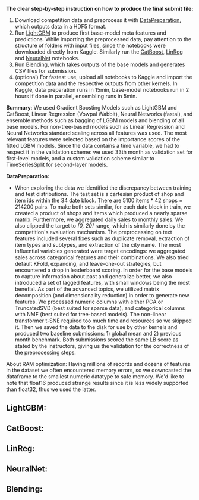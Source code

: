 **The clear step-by-step instruction on how to produce the final submit file:**
1. Download competition data and preprocess it with [DataPreparation](https://github.com/polakowo/mymlprojects/blob/master/sales-prediction/DataPreparation.ipynb), which outputs data in a HDF5 format.
2. Run [LightGBM](https://github.com/polakowo/mymlprojects/blob/master/sales-prediction/LightGBM.ipynb) to produce first base-model meta features and predictions. While importing the preprocessed data, pay attention to the structure of folders with input files, since the notebooks were downloaded directly from Kaggle. Similarly run the [CatBoost](https://github.com/polakowo/mymlprojects/blob/master/sales-prediction/CatBoost.ipynb), [LinReg](https://github.com/polakowo/mymlprojects/blob/master/sales-prediction/LinReg.ipynb) and [NeuralNet](https://github.com/polakowo/mymlprojects/blob/master/sales-prediction/NeuralNet.ipynb) notebooks.
4. Run [Blending](https://github.com/polakowo/mymlprojects/blob/master/sales-prediction/Blending.ipynb), which takes outputs of the base models and generates CSV files for submission.
5. (optional) For fastest use, upload all notebooks to Kaggle and import the competition data and the respective outputs from other kernels. In Kaggle, data preparation runs in 15min, base-model notebooks run in 2 hours if done in parallel, ensembling runs in 5min.

**Summary**:
We used Gradient Boosting Models such as LightGBM and CatBoost, Linear Regression (Vowpal Wabbit), Neural Networks (fastai), and ensemble methods such as bagging of LGBM models and blending of all base models. For non-tree-based models such as Linear Regression and Neural Networks standard scaling across all features was used. The most relevant features were selected based on the importance scores of the fitted LGBM models. Since the data contains a time variable, we had to respect it in the validation scheme: we used 33th month as validation set for first-level models, and a custom validation scheme similar to TimeSeriesSplit for second-layer models.

**DataPreparation:**
- When exploring the data we identified the discrepancy between training and test distributions. The test set is a cartesian product of shop and item ids within the 34 date block. There are 5100 items * 42 shops = 214200 pairs. To make both sets similar, for each date block in train, we created a product of shops and items which produced a nearly sparse matrix. Furthermore, we aggregated daily sales to monthly sales. We also clipped the target to *[0, 20]* range, which is similarly done by the competition's evaluation mechanism. The preprocessing on text features included several fixes such as duplicate removal, extraction of item types and subtypes, and extraction of the city name. The most influential variables generated were target encodings: we aggregated sales across categorical features and their combinations. We also tried default KFold, expanding, and leave-one-out strategies, but encountered a drop in leaderboard scoring. In order for the base models to capture information about past and generalize better, we also introduced a set of lagged features, with small windows being the most benefial. As part of the advanced topics, we utilized matrix decomposition (and dimensionality reduction) in order to generate new features. We processed numeric columns with either PCA or TruncatedSVD (best suited for sparse data), and categorical columns with NMF (best suited for tree-based models). The non-linear transformer t-SNE required too much time and resources so we skipped it. Then we saved the data to the disk for use by other kernels and produced two baseline submissions: 1) global mean and 2) previous month benchmark. Both submissions scored the same LB score as stated by the instructors, giving us the validation for the correctness of the preprocessing steps.

About RAM optimization: Having millions of records and dozens of features in the dataset we often encountered memory errors, so we downcasted the dataframe to the smallest numeric datatype to safe memory. We'd like to note that float16 produced strange results since it is less widely supported than float32, thus we used the latter.

**LightGBM:**
- 

**CatBoost:**
- 

**LinReg:**
-

**NeuralNet:**
-

**Blending:**
-
